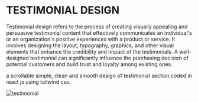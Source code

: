 # TESTIMONIAL DESIGN

Testimonial design refers to the process of creating visually appealing and persuasive testimonial content that effectively communicates an individual's or an organization's positive experiences with a product or service. It involves designing the layout, typography, graphics, and other visual elements that enhance the credibility and impact of the testimonials. A well-designed testimonial can significantly influence the purchasing decision of potential customers and build trust and loyalty among existing ones.

a scrollable simple, clean and smooth design of testimonial section coded in react js using tailwind css.

![testimonial](https://github.com/Vaishnavi-cyber-blip/testimonial-design/assets/72164140/50e5215a-d16c-4f65-a2a3-c50b34f0a4a2)
